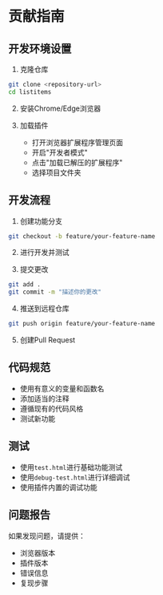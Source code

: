 # 贡献指南

## 开发环境设置

1. 克隆仓库
```bash
git clone <repository-url>
cd listitems
```

2. 安装Chrome/Edge浏览器

3. 加载插件
   - 打开浏览器扩展程序管理页面
   - 开启"开发者模式"
   - 点击"加载已解压的扩展程序"
   - 选择项目文件夹

## 开发流程

1. 创建功能分支
```bash
git checkout -b feature/your-feature-name
```

2. 进行开发并测试

3. 提交更改
```bash
git add .
git commit -m "描述你的更改"
```

4. 推送到远程仓库
```bash
git push origin feature/your-feature-name
```

5. 创建Pull Request

## 代码规范

- 使用有意义的变量和函数名
- 添加适当的注释
- 遵循现有的代码风格
- 测试新功能

## 测试

- 使用`test.html`进行基础功能测试
- 使用`debug-test.html`进行详细调试
- 使用插件内置的调试功能

## 问题报告

如果发现问题，请提供：
- 浏览器版本
- 插件版本
- 错误信息
- 复现步骤
